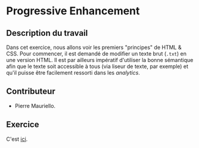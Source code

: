 # Progressive Enhancement

## Description du travail

Dans cet exercice, nous allons voir les premiers "principes" de HTML & CSS. 
Pour commencer, il est demandé de modifier un texte brut (`.txt`) en une version HTML. Il est par ailleurs impératif d'utiliser la bonne sémantique afin que le texte soit accessible à tous (via liseur de texte, par exemple) et qu'il puisse être facilement ressorti dans les *analytics*. 

## Contributeur

* Pierre Mauriello. 

## Exercice

C'est [ici](https://github.com/Gollumeo/progressive-enhancement/blob/main/chinese-farmer.html).
